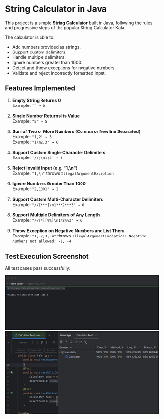 <h1>String Calculator in Java</h1>

<p>This project is a simple <strong>String Calculator</strong> built in Java, following the rules and progressive steps of the popular String Calculator Kata.</p>

<p>The calculator is able to:</p>
<ul>
    <li>Add numbers provided as strings.</li>
    <li>Support custom delimiters.</li>
    <li>Handle multiple delimiters.</li>
    <li>Ignore numbers greater than 1000.</li>
    <li>Detect and throw exceptions for negative numbers.</li>
    <li>Validate and reject incorrectly formatted input.</li>
</ul>

<h2>Features Implemented</h2>

<ol>
    <li><strong>Empty String Returns 0</strong><br>
        Example: <code>"" → 0</code>
    </li>
    <br>
    <li><strong>Single Number Returns Its Value</strong><br>
        Example: <code>"5" → 5</code>
    </li>
    <br>
    <li><strong>Sum of Two or More Numbers (Comma or Newline Separated)</strong><br>
        Example: <code>"1,2" → 3</code><br>
        Example: <code>"1\n2,3" → 6</code>
    </li>
    <br>
    <li><strong>Support Custom Single-Character Delimiters</strong><br>
        Example: <code>"//;\n1;2" → 3</code>
    </li>
    <br>
    <li><strong>Reject Invalid Input (e.g. "1,\n")</strong><br>
        Example: <code>"1,\n"</code> throws <code>IllegalArgumentException</code>
    </li>
    <br>
    <li><strong>Ignore Numbers Greater Than 1000</strong><br>
        Example: <code>"2,1001" → 2</code>
    </li>
    <br>
    <li><strong>Support Custom Multi-Character Delimiters</strong><br>
        Example: <code>"//[***]\n1***2***3" → 6</code>
    </li>
    <br>
    <li><strong>Support Multiple Delimiters of Any Length</strong><br>
        Example: <code>"//[*][%%]\n1*2%%3" → 6</code>
    </li>
    <br>
    <li><strong>Throw Exception on Negative Numbers and List Them</strong><br>
        Example: <code>"1,-2,3,-4"</code> throws <code>IllegalArgumentException: Negative numbers not allowed: -2, -4</code>
    </li>
</ol>
<h2>Test Execution Screenshot</h2>
<p>All test cases pass successfully:</p>
<img src="https://github.com/GhanshyamThakkar2/StringCalculator/raw/main/Test%20cases%20are%20passed.png" alt="Test Cases Passed" />
<img src="https://github.com/GhanshyamThakkar2/StringCalculator/blob/main/Test%20case.png?raw=true" alt="Test case">


